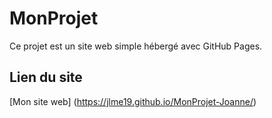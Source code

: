 # MonProjet

Ce projet est un site web simple hébergé avec GitHub Pages.

## Lien du site

[Mon site web] (https://jlme19.github.io/MonProjet-Joanne/)
